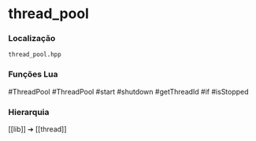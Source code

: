 # thread_pool

### Localização
`thread_pool.hpp`

### Funções Lua
#ThreadPool
#ThreadPool
#start
#shutdown
#getThreadId
#if
#isStopped

### Hierarquia
[[lib]] ➔ [[thread]]
